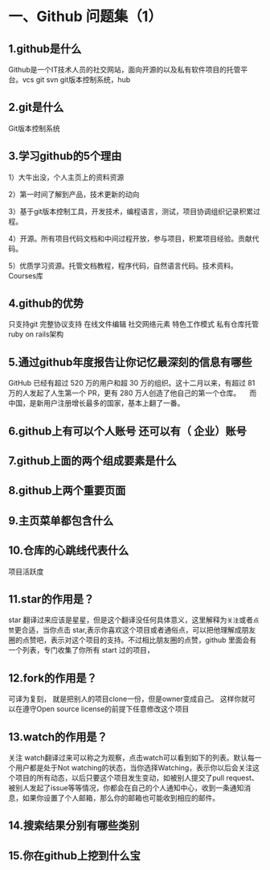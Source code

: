 # 一、Github 问题集（1）
## 1.github是什么

Github是一个IT技术人员的社交网站，面向开源的以及私有软件项目的托管平台。vcs git svn git版本控制系统，hub
## 2.git是什么
Git版本控制系统
## 3.学习github的5个理由
1）大牛出没，个人主页上的资料资源

2）第一时间了解到产品，技术更新的动向

3）基于git版本控制工具，开发技术，编程语言，测试，项目协调组织记录积累过程。

4）开源。所有项目代码文档和中间过程开放，参与项目，积累项目经验。贡献代码。

5）优质学习资源。托管文档教程，程序代码，自然语言代码。技术资料。Courses库
## 4.github的优势
只支持git 完整协议支持 在线文件编辑 社交网络元素 特色工作模式 私有仓库托管 ruby on rails架构
## 5.通过github年度报告让你记忆最深刻的信息有哪些
GitHub 已经有超过 520 万的用户和超 30 万的组织。这十二月以来，有超过 81 万的人发起了人生第一个 PR，更有 280 万人创造了他自己的第一个仓库。
　而中国，是新用户注册增长最多的国家，基本上翻了一番。

## 6.github上有可以个人账号 还可以有（ 企业）账号
## 7.github上面的两个组成要素是什么
## 8.github上两个重要页面
## 9.主页菜单都包含什么
## 10.仓库的心跳线代表什么
项目活跃度
## 11.star的作用是？
star 翻译过来应该是星星，但是这个翻译没任何具体意义，这里解释为`关注`或者`点赞`更合适，当你点击 star,表示你喜欢这个项目或者通俗点，可以把他理解成朋友圈的点赞吧，表示对这个项目的支持。不过相比朋友圈的点赞，github 里面会有一个列表，专门收集了你所有 start 过的项目，
## 12.fork的作用是？
可译为复刻， 就是把别人的项目clone一份，但是owner变成自己。 这样你就可以在遵守Open source license的前提下任意修改这个项目
## 13.watch的作用是？
关注
watch翻译过来可以称之为观察，点击watch可以看到如下的列表。默认每一个用户都是处于Not watching的状态，当你选择Watching，表示你以后会关注这个项目的所有动态，以后只要这个项目发生变动，如被别人提交了pull request、被别人发起了issue等等情况，你都会在自己的个人通知中心，收到一条通知消息，如果你设置了个人邮箱，那么你的邮箱也可能收到相应的邮件。

## 14.搜索结果分别有哪些类别
## 15.你在github上挖到什么宝